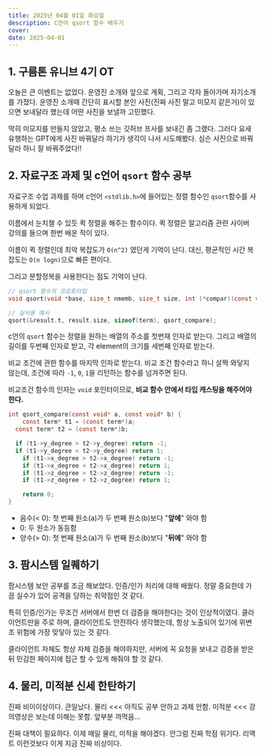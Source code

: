 ```yaml
---
title: 2025년 04월 01일 화요일
description: C언어 qsort 함수 배우기
cover: 
date: 2025-04-01
---
```


## 1. 구름톤 유니브 4기 OT

오늘은 큰 이벤트는 없었다. 운영진 소개와 앞으로 계획, 그리고 각자 돌아가며 자기소개를 가졌다. 
운영진 소개때 간단히 표시할 본인 사진(진짜 사진 말고 미모지 같은거)이 있으면 보내달라 했는데 어떤 사진을 보낼까 고민했다. 

딱히 미모지를 만들지 않았고, 평소 쓰는 깃허브 프사를 보내긴 좀 그랬다. 
그러다 요새 유행하는 GPT에게 사진 바꿔달라 하기가 생각이 나서 시도해봤다.  심슨 사진으로 바꿔달라 하니 잘 바꿔주었다!!


## 2. 자료구조 과제 및 c언어 `qsort` 함수 공부

자료구조 수업 과제를 하며 c언어 `<stdlib.h>`에 들어있는 정렬 함수인 `qsort`함수를 사용하게 되었다. 

이름에서 눈치챌 수 있듯 퀵 정렬을 해주는 함수이다. 퀵 정렬은 알고리즘 관련 사이버 강의를 들으며 한번 배운 적이 있다. 

이름이 퀵 정렬인데 최악 복잡도가 `O(n^2)` 였던게 기억이 난다. 대신, 평균적인 시간 복잡도는 `O(n logn)`으로 빠른 편이다.

그리고 분할정복을 사용한다는 점도 기억이 난다.

```c 
// qsort 함수의 프로토타입
void qsort(void *base, size_t nmemb, size_t size, int (*compar)(const void *, const void *));

// 실사용 예시
qsort(&result.t, result.size, sizeof(term), qsort_compare);
```

c언의 `qsort` 함수는 정렬을 원하는 배열의 주소를 첫번재 인자로 받는다. 그리고 배열의 길이를 두번째 인자로 받고, 각 element의 크기를 세번째 인자로 받는다. 

비교 조건에 관한 함수를 마지막 인자로 받는다. 비교 조건 함수라고 하니 살짝 와닿지 않는데, 조건에 따라  `-1`, `0`, `1`을 리턴하는 함수를 넘겨주면 된다. 

비교조건 함수의 인자는 `void` 포인터이므로, **비교 함수 안에서 타입 캐스팅을 해주어야 한다.**

```c
int qsort_compare(const void* a, const void* b) {
	const term* t1 = (const term*)a;
  const term* t2 = (const term*)b;

  if (t1->y_degree > t2->y_degree) return -1;
  if (t1->y_degree < t2->y_degree) return 1;
	if (t1->x_degree > t2->x_degree) return -1;
	if (t1->x_degree < t2->x_degree) return 1;
	if (t1->z_degree > t2->z_degree) return -1;
	if (t1->z_degree < t2->z_degree) return 1;

	return 0;
}
```

- 음수(< 0): 첫 번째 원소(a)가 두 번째 원소(b)보다 "**앞에**" 와야 함
- 0: 두 원소가 동등함
- 양수(> 0): 첫 번째 원소(a)가 두 번째 원소(b)보다 "**뒤에**" 와야 함


## 3. 팜시스템 일퀘하기

팜시스템 보안 공부를 조금 해보았다. 인증/인가 처리에 대해 배웠다. 정말 중요한데 가끔 실수가 있어 공격을 당하는 취약점인 것 같다. 

특히 인증/인가는 무조건 서버에서 한번 더 검증을 해야한다는 것이 인상적이였다. 클라이언트만을 주로 하며, 클라이언트도 안전하다 생각했는데, 항상 노출되어 있기에 위변조 위험에 가장 맞닿아 있는 것 같다.

클라이언트 자체도 항상 자체 검증을 해야하지만, 서버에 꼭 요청을 보내고 검증을 받은 뒤 민감한 페이지에 접근 할 수 있게 해줘야 할 것 같다.


## 4. 물리, 미적분 신세 한탄하기

진짜 비이이상이다. 큰일났다. 물리 <<< 아직도 공부 안하고 과제 안함. 미적분 <<< 강의영상은 보는데 이해는 못함. 앞부분 까먹음... 

진짜 대책이 필요하다. 이제 매일 물리, 미적을 해야겠다. 안그럼 진짜 학점 위기다. 리액트 이런것보다 이게 지금 진짜 비상이다.

